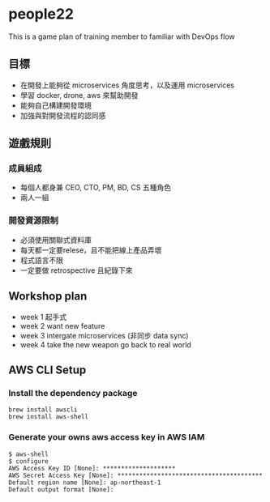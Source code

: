 # people22
This is a game plan of training member to familiar with DevOps flow

## 目標
- 在開發上能夠從 microservices 角度思考，以及運用 microservices
- 學習 docker, drone, aws 來幫助開發
- 能夠自己構建開發環境
- 加強與對開發流程的認同感

## 遊戲規則
### 成員組成
- 每個人都身兼 CEO, CTO, PM, BD, CS 五種角色
- 兩人一組

### 開發資源限制
- 必須使用關聯式資料庫
- 每天都一定要relese，且不能把線上產品弄壞
- 程式語言不限
- 一定要做 retrospective 且紀錄下來

## Workshop plan
- week 1 起手式
- week 2 want new feature
- week 3 intergate microservices (非同步 data sync)
- week 4 take the new weapon go back to real world


## AWS CLI Setup

### Install the dependency package
```
brew install awscli
brew install aws-shell
```

### Generate your owns aws access key in AWS IAM
```
$ aws-shell
$ configure
AWS Access Key ID [None]: ********************
AWS Secret Access Key [None]: ****************************************
Default region name [None]: ap-northeast-1
Default output format [None]:
```
